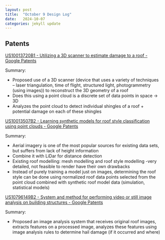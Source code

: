 ```yaml
---
layout: post
title:  "October 9 Design Log"
date:   2024-10-07
categories: jekyll update
---
```

## Patents

[US10013720B1 - Utilizing a 3D scanner to estimate damage to a roof - Google Patents](https://patents.google.com/patent/US10013720B1/en?q=(analysis+of+roof+damage)&oq=analysis+of+roof+damage)

Summary:

- Proposed use of a 3D scanner (device that uses a variety of techniques – laser triangulation, time of flight, structured light, photogrammetry (using images)) to reconstruct the 3D geometry of a roof
- Does this using a point cloud is a discrete set of data points in space → 3D
- Analyzes the point cloud to detect individual shingles of a roof + potential damage on each of these shingles

[US10013507B2 - Learning synthetic models for roof style classification using point clouds - Google Patents](https://patents.google.com/patent/US10013507B2/en?q=(analysis+of+building+roofs)&oq=analysis+of+building+roofs)

Summary:

- Aerial imagery is one of the most popular sources for existing data sets, but suffers from lack of height information
- Combine it with LiDar for distance detection
- Existing roof modelling: mesh modelling and roof style modelling -very detailed, not feasible to render have their own drawbacks
- Instead of purely training a model just on images, determining the roof style can be done using normalized roof data points selected from the point cloud combined with synthetic roof model data (simulation, statistical models)

[US10796149B2 - System and method for performing video or still image analysis on building structures - Google Patents](https://patents.google.com/patent/US10796149B2/en?q=(analysis+of+building+roofs)&oq=analysis+of+building+roofs)

Summary:

- Proposed an image analysis system that receives original roof images, extracts features on a processed image, analyzes these features using image analysis rules to determine hail damage (if it occurred and where)


